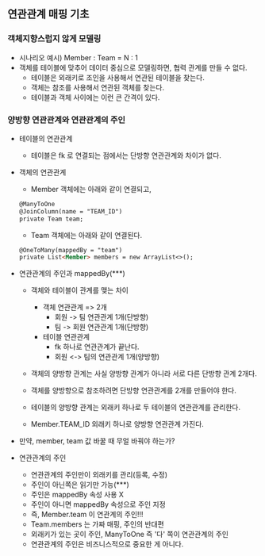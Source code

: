 ## 연관관계 매핑 기초
### 객체지향스럽지 않게 모델링
- 시나리오 예시) Member : Team = N : 1
- 객체를 테이블에 맞추어 데이터 중심으로 모델링하면, 협력 관계를 만들 수 없다.
  - 테이블은 외래키로 조인을 사용해서 연관된 테이블을 찾는다.
  - 객체는 참조를 사용해서 연관된 객체를 찾는다.
  - 테이블과 객체 사이에는 이런 큰 간격이 있다.

### 양방향 연관관계와 연관관계의 주인
- 테이블의 연관관계
  - 테이블은 fk 로 연결되는 점에서는 단방향 연관관계와 차이가 없다.

- 객체의 연관관계
  - Member 객체에는 아래와 같이 연결되고,
  ```markdown
  @ManyToOne
  @JoinColumn(name = "TEAM_ID")
  private Team team;
  ```
  - Team 객체에는 아래와 같이 연결된다.
  ```markdown
  @OneToMany(mappedBy = "team")
  private List<Member> members = new ArrayList<>();
  ```

- 연관관계의 주인과 mappedBy(***)
  - 객체와 테이블이 관계를 맺는 차이
    - 객체 연관관계 => 2개
      - 회원 -> 팀 연관관계 1개(단방향)
      - 팀 -> 회원 연관관계 1개(단방향)
    - 테이블 연관관계
      - fk 하나로 연관관계가 끝난다.
      - 회원 <-> 팀의 연관관계 1개(양방향)
  
  - 객체의 양방향 관계는 사실 양방향 관계가 아니라 서로 다른 단방향 관계 2개다.
  - 객체를 양방향으로 참조하려면 단방향 연관관계를 2개를 만들어야 한다.
  - 테이블의 양방향 관계는 외래키 하나로 두 테이블의 연관관계를 관리한다.
  - Member.TEAM_ID 외래키 하나로 양방향 연관관계 가진다.

- 만약, member, team 값 바꿀 때 무얼 바꿔야 하는가?
- 연관관계의 주인
  - 연관관계의 주인만이 외래키를 관리(등록, 수정)
  - 주인이 아닌쪽은 읽기만 가능(***)
  - 주인은 mappedBy 속성 사용 X
  - 주인이 아니면 mappedBy 속성으로 주인 지정
  - 즉, Member.team 이 연관계의 주인!!!
  - Team.members 는 가짜 매핑, 주인의 반대편
  - 외래키가 있는 곳이 주인, ManyToOne 즉 '다' 쪽이 연관관계의 주인
  - 연관관계의 주인은 비즈니스적으로 중요한 게 아니다.
  
